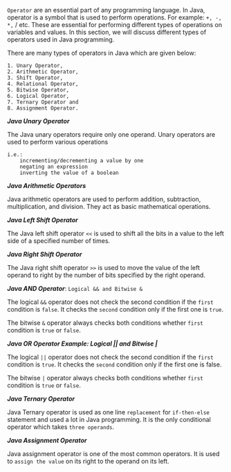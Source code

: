 `Operator` are an essential part of any programming language. In Java, operator is a symbol that is used to perform
operations. For example: `+, -, *,` / etc. These are essential for performing different types of operations on variables
and values. In this section, we will discuss different types of operators used in Java programming.

There are many types of operators in Java which are given below:

    1. Unary Operator,
    2. Arithmetic Operator,
    3. Shift Operator,
    4. Relational Operator,
    5. Bitwise Operator,
    6. Logical Operator,
    7. Ternary Operator and
    8. Assignment Operator.

***Java Unary Operator***

The Java unary operators require only one operand. Unary operators are used to perform various operations

    i.e.:
        incrementing/decrementing a value by one
        negating an expression
        inverting the value of a boolean

***Java Arithmetic Operators***

Java arithmetic operators are used to perform addition, subtraction, multiplication, and division. They act as basic
mathematical operations.

***Java Left Shift Operator***

The Java left shift operator `<<` is used to shift all the bits in a value to the left side of a specified number of
times.

***Java Right Shift Operator***

The Java right shift operator `>>` is used to move the value of the left operand to right by the number of bits
specified by the right operand.

***Java AND Operator***: `Logical && and Bitwise &`

The logical `&&` operator does not check the second condition if the `first` condition is `false`. It checks the
`second`
condition only if the first one is `true`.

The bitwise `&` operator always checks both conditions whether `first` condition is `true` or `false`.

***Java OR Operator Example: Logical || and Bitwise |***

The logical `||` operator does not check the second condition if the `first` condition is `true`. It checks the `second`
condition only if the first one is false.

The bitwise `|` operator always checks both conditions whether `first` condition is `true` or `false`.

***Java Ternary Operator***

Java Ternary operator is used as one line `replacement` for `if-then-else` statement and used a lot in Java programming. It
is the only conditional operator which takes `three operands`.

***Java Assignment Operator***

Java assignment operator is one of the most common operators. It is used to `assign the value` on its right to the operand on its left.